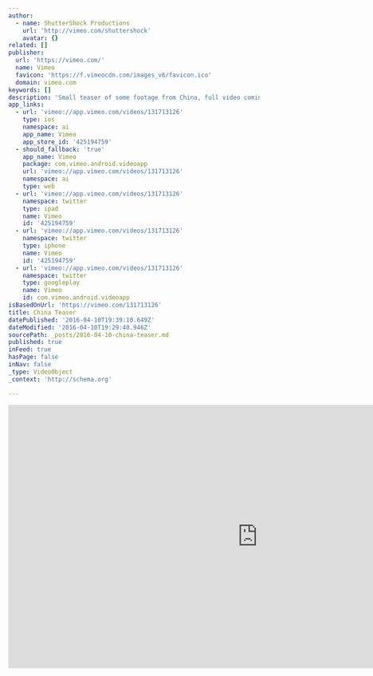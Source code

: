 ```yaml
---
author:
  - name: ShutterShock Productions
    url: 'http://vimeo.com/shuttershock'
    avatar: {}
related: []
publisher:
  url: 'https://vimeo.com/'
  name: Vimeo
  favicon: 'https://f.vimeocdn.com/images_v6/favicon.ico'
  domain: vimeo.com
keywords: []
description: 'Small teaser of some footage from China, full video coming soon'
app_links:
  - url: 'vimeo://app.vimeo.com/videos/131713126'
    type: ios
    namespace: ai
    app_name: Vimeo
    app_store_id: '425194759'
  - should_fallback: 'true'
    app_name: Vimeo
    package: com.vimeo.android.videoapp
    url: 'vimeo://app.vimeo.com/videos/131713126'
    namespace: ai
    type: web
  - url: 'vimeo://app.vimeo.com/videos/131713126'
    namespace: twitter
    type: ipad
    name: Vimeo
    id: '425194759'
  - url: 'vimeo://app.vimeo.com/videos/131713126'
    namespace: twitter
    type: iphone
    name: Vimeo
    id: '425194759'
  - url: 'vimeo://app.vimeo.com/videos/131713126'
    namespace: twitter
    type: googleplay
    name: Vimeo
    id: com.vimeo.android.videoapp
isBasedOnUrl: 'https://vimeo.com/131713126'
title: China Teaser
datePublished: '2016-04-10T19:39:10.649Z'
dateModified: '2016-04-10T19:29:40.946Z'
sourcePath: _posts/2016-04-10-china-teaser.md
published: true
inFeed: true
hasPage: false
inNav: false
_type: VideoObject
_context: 'http://schema.org'

---
```

<iframe src="https://cdn.embedly.com/widgets/media.html?src=https%3A%2F%2Fplayer.vimeo.com%2Fvideo%2F131713126&amp;url=https%3A%2F%2Fvimeo.com%2F131713126&amp;image=http%3A%2F%2Fi.vimeocdn.com%2Fvideo%2F524075615_1280.jpg&amp;key=b7d04c9b404c499eba89ee7072e1c4f7&amp;type=text%2Fhtml&amp;schema=vimeo" width="1000" height="528" scrolling="no" frameborder="0" allowfullscreen="allowfullscreen" style=""></iframe>